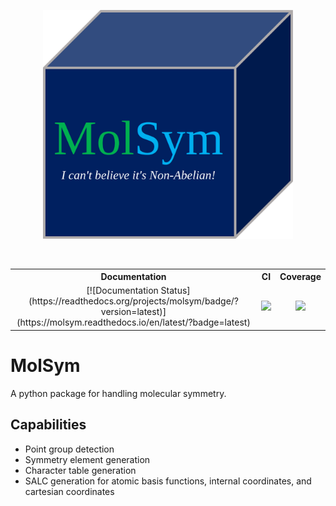<p align="center">
  <img src="molsym.png" width="400" alt=""/>
</p>
<table align="center">
  <tr>
    <th>Documentation</th>
    <th>CI</th>
    <th>Coverage</th>
  </tr>
  <tr>
    <td align="center">
      [![Documentation Status](https://readthedocs.org/projects/molsym/badge/?version=latest)](https://molsym.readthedocs.io/en/latest/?badge=latest)
    </td>
    <td align="center">
      <a href=https://github.com/NASymmetry/MolSym/actions/workflows/workflow.yml>
      <img src=https://github.com/NASymmetry/MolSym/actions/workflows/workflow.yml/badge.svg>
      </a>
    </td>
    <td align="center">
      <a href=https://codecov.io/gh/CCQC/MolSym>
      <img src=https://codecov.io/gh/CCQC/MolSym/branch/main/graph/badge.svg?token=NQDJ0QYLB0>
      </a> 
    </td>
  </tr>
</table>

# MolSym
A python package for handling molecular symmetry.


## Capabilities
- Point group detection
- Symmetry element generation
- Character table generation
- SALC generation for atomic basis functions, internal coordinates, and cartesian coordinates
